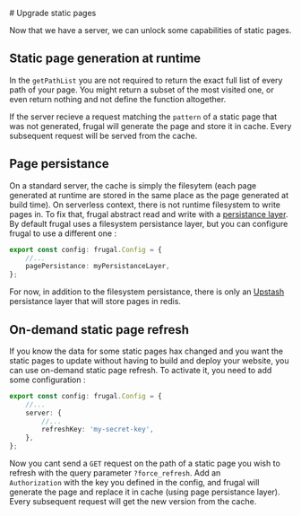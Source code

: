 # Upgrade static pages

Now that we have a server, we can unlock some capabilities of static pages.

## Static page generation at runtime

In the `getPathList` you are not required to return the exact full list of every path of your page. You might return a subset of the most visited one, or even return nothing and not define the function altogether.

If the server recieve a request matching the `pattern` of a static page that was not generated, frugal will generate the page and store it in cache. Every subsequent request will be served from the cache.

## Page persistance

On a standard server, the cache is simply the filesytem (each page generated at runtime are stored in the same place as the page generated at build time). On serverless context, there is not runtime filesystem to write pages in. To fix that, frugal abstract read and write with a [persistance layer](/docs/api/04-persistance). By default frugal uses a filesystem persistance layer, but you can configure frugal to use a different one :

```ts
export const config: frugal.Config = {
    //...
    pagePersistance: myPersistanceLayer,
};
```

For now, in addition to the filesystem persistance, there is only an [Upstash](https://upstash.com/) persistance layer that will store pages in redis.

## On-demand static page refresh

If you know the data for some static pages hax changed and you want the static pages to update without having to build and deploy your website, you can use on-demand static page refresh. To activate it, you need to add some configuration :

```ts
export const config: frugal.Config = {
    //...
    server: {
        //...
        refreshKey: 'my-secret-key',
    },
};
```

Now you cant send a `GET` request on the path of a static page you wish to refresh with the query parameter `?force_refresh`. Add an `Authorization` with the key you defined in the config, and frugal will generate the page and replace it in cache (using page persistance layer). Every subsequent request will get the new version from the cache.
